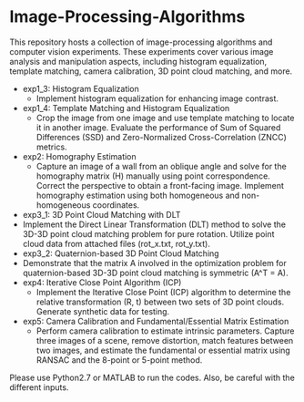# Image-Processing-Algorithms
This repository hosts a collection of image-processing algorithms and computer vision experiments. These experiments cover various image analysis and manipulation aspects, including histogram equalization, template matching, camera calibration, 3D point cloud matching, and more.

* exp1_3: Histogram Equalization
  * Implement histogram equalization for enhancing image contrast.
* exp1_4: Template Matching and Histogram Equalization
  * Crop the image from one image and use template matching to locate it in another image. Evaluate the performance of Sum of Squared Differences (SSD) and Zero-Normalized Cross-Correlation (ZNCC) metrics.
* exp2: Homography Estimation
  * Capture an image of a wall from an oblique angle and solve for the homography matrix (H) manually using point correspondence. Correct the perspective to obtain a front-facing image. Implement homography estimation using both homogeneous and non-homogeneous coordinates.
* exp3_1: 3D Point Cloud Matching with DLT
 * Implement the Direct Linear Transformation (DLT) method to solve the 3D-3D point cloud matching problem for pure rotation. Utilize point cloud data from attached files (rot_x.txt, rot_y.txt).
* exp3_2: Quaternion-based 3D Point Cloud Matching
 * Demonstrate that the matrix A involved in the optimization problem for quaternion-based 3D-3D point cloud matching is symmetric (A^T = A).
* exp4: Iterative Close Point Algorithm (ICP)
  *  Implement the Iterative Close Point (ICP) algorithm to determine the relative transformation (R, t) between two sets of 3D point clouds. Generate synthetic data for testing.
* exp5: Camera Calibration and Fundamental/Essential Matrix Estimation
  * Perform camera calibration to estimate intrinsic parameters. Capture three images of a scene, remove distortion, match features between two images, and estimate the fundamental or essential matrix using RANSAC and the 8-point or 5-point method.
 
Please use Python2.7 or MATLAB to run the codes. Also, be careful with the different inputs.
